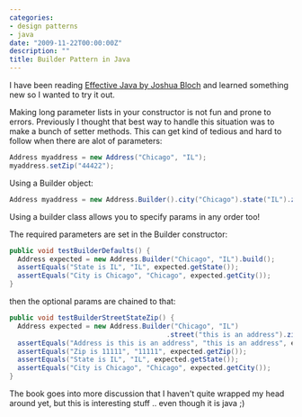 ```yaml
---
categories:
- design patterns
- java
date: "2009-11-22T00:00:00Z"
description: ""
title: Builder Pattern in Java
---
```


I have been reading <a href="http://java.sun.com/docs/books/effective/">Effective Java by Joshua Bloch</a> and learned something new so I wanted to try it out.

Making long parameter lists in your constructor is not fun and prone to errors. Previously I thought that best way to handle this situation was to make a bunch of setter methods. This can get kind of tedious and hard to follow when there are alot of parameters:


```java
Address myaddress = new Address("Chicago", "IL");
myaddress.setZip("44422");
```


Using a Builder object:
```java
Address myaddress = new Address.Builder().city("Chicago").state("IL").zip("44422").build();
```


Using a builder class allows you to specify params in any order too! 


The required parameters are set in the  Builder constructor:


```java
public void testBuilderDefaults() {
  Address expected = new Address.Builder("Chicago", "IL").build();
  assertEquals("State is IL", "IL", expected.getState());
  assertEquals("City is Chicago", "Chicago", expected.getCity());
}
```

then the optional params are chained to that: 

```java
public void testBuilderStreetStateZip() {
  Address expected = new Address.Builder("Chicago", "IL")
                                       .street("this is an address").zip("11111").build();
  assertEquals("Address is this is an address", "this is an address", expected.getStreet());
  assertEquals("Zip is 11111", "11111", expected.getZip());
  assertEquals("State is IL", "IL", expected.getState());
  assertEquals("City is Chicago", "Chicago", expected.getCity());
}

```


The book goes into more discussion that I haven't quite wrapped my head around yet, but this is interesting stuff .. even though it is java ;)

